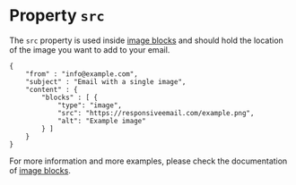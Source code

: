 # Property `src`

The `src` property is used inside <a href="/support/json/block-image">image blocks</a>
and should hold the location of the image you want to add to your email.

    {
        "from" : "info@example.com",
        "subject" : "Email with a single image",
        "content" : {
            "blocks" : [ {
                "type": "image",
                "src": "https://responsiveemail.com/example.png",
                "alt": "Example image"
            } ]
        }
    }

For more information and more examples, please check the documentation
of <a href="/support/json/block-image">image blocks</a>.
